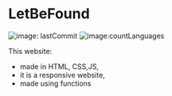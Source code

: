 # LetBeFound
![image: lastCommit](https://img.shields.io/github/last-commit/Korneliia08/LetBeFound/master)
![image:countLanguages](https://img.shields.io/github/languages/count/Korneliia08/LetBeFound)

This website:
* made in HTML, CSS,JS,
* it is a responsive website,
* made using functions
